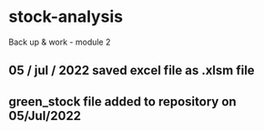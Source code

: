 # stock-analysis
Back up &amp; work - module 2
## 05 / jul / 2022 saved excel file as .xlsm file 
## green_stock file added to repository on 05/Jul/2022
